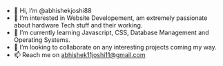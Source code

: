 - 👋 Hi, I’m @abhishekjoshi88
- 👀 I’m interested in Website Developement, am extremely passionate about hardware Tech stuff and their working. 
- 🌱 I’m currently learning Javascript, CSS, Database Management and Operating Systems.
- 💞️ I’m looking to collaborate on any interesting projects coming my way.
- 📫 Reach me on abhishek11joshi11@gmail.com

<!---
abhishekjoshi88/abhishekjoshi88 is a ✨ special ✨ repository because its `README.md` (this file) appears on your GitHub profile.
You can click the Preview link to take a look at your changes.
--->
